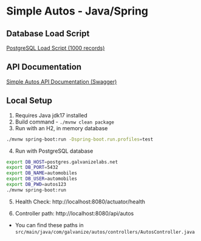# Simple Autos - Java/Spring

## Database Load Script
[PostgreSQL Load Script (1000 records)](./automobiles-pg-load.sql)

## API Documentation

[Simple Autos API Documentation (Swagger)](./api-docs-openapi.yaml)

## Local Setup

1. Requires Java jdk17 installed
2. Build command - `./mvnw clean package`
3. Run with an H2, in memory database
  ```bash
  ./mvnw spring-boot:run -Dspring-boot.run.profiles=test
  ```
4. Run with PostgreSQL database
  ```bash
  export DB_HOST=postgres.galvanizelabs.net
  export DB_PORT=5432
  export DB_NAME=automobiles
  export DB_USER=automobiles
  export DB_PWD=autos123
  ./mvnw spring-boot:run
  ```
5. Health Check: http://localhost:8080/actuator/health

6. Controller path: http://localhost:8080/api/autos
- You can find these paths in `src/main/java/com/galvanize/autos/controllers/AutosController.java`